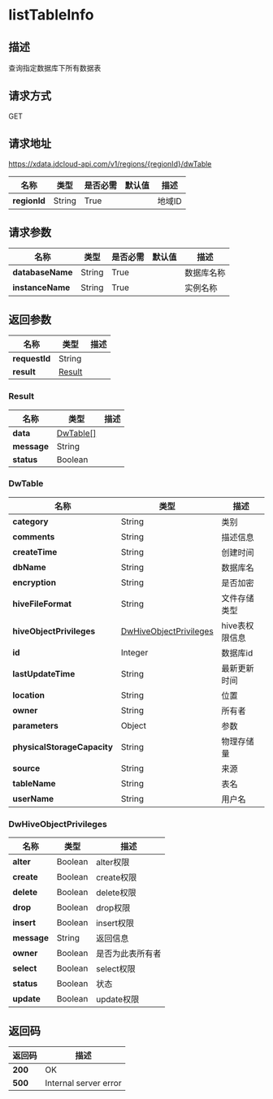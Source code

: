 # listTableInfo


## 描述
查询指定数据库下所有数据表

## 请求方式
GET

## 请求地址
https://xdata.jdcloud-api.com/v1/regions/{regionId}/dwTable

|名称|类型|是否必需|默认值|描述|
|---|---|---|---|---|
|**regionId**|String|True||地域ID|

## 请求参数
|名称|类型|是否必需|默认值|描述|
|---|---|---|---|---|
|**databaseName**|String|True||数据库名称|
|**instanceName**|String|True||实例名称|


## 返回参数
|名称|类型|描述|
|---|---|---|
|**requestId**|String||
|**result**|[Result](##Result)||


### <a name="Result">Result</a>
|名称|类型|描述|
|---|---|---|
|**data**|[DwTable[]](##DwTable)||
|**message**|String||
|**status**|Boolean||
### <a name="DwTable">DwTable</a>
|名称|类型|描述|
|---|---|---|
|**category**|String|类别|
|**comments**|String|描述信息|
|**createTime**|String|创建时间|
|**dbName**|String|数据库名|
|**encryption**|String|是否加密|
|**hiveFileFormat**|String|文件存储类型|
|**hiveObjectPrivileges**|[DwHiveObjectPrivileges](##DwHiveObjectPrivileges)|hive表权限信息|
|**id**|Integer|数据库id|
|**lastUpdateTime**|String|最新更新时间|
|**location**|String|位置|
|**owner**|String|所有者|
|**parameters**|Object|参数|
|**physicalStorageCapacity**|String|物理存储量|
|**source**|String|来源|
|**tableName**|String|表名|
|**userName**|String|用户名|
### <a name="DwHiveObjectPrivileges">DwHiveObjectPrivileges</a>
|名称|类型|描述|
|---|---|---|
|**alter**|Boolean|alter权限|
|**create**|Boolean|create权限|
|**delete**|Boolean|delete权限|
|**drop**|Boolean|drop权限|
|**insert**|Boolean|insert权限|
|**message**|String|返回信息|
|**owner**|Boolean|是否为此表所有者|
|**select**|Boolean|select权限|
|**status**|Boolean|状态|
|**update**|Boolean|update权限|

## 返回码
|返回码|描述|
|---|---|
|**200**|OK|
|**500**|Internal server error|
